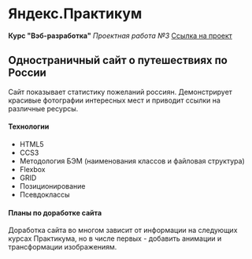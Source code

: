 # Яндекс.Практикум 
**Курс "Вэб-разработка"**
*Проектная работа №3*
[Ссылка на проект](https://qtrixnet.github.io/russian-travel/)
## Одностраничный сайт о путешествиях по России
Сайт показывает статистику пожеланий россиян. Демонстрирует красивые фотографии интересных мест и приводит ссылки на различные ресурсы.
#### Технологии
+ HTML5
+ CCS3
+ Методология БЭМ (наименования классов и файловая структура)
+ Flexbox
+ GRID
+ Позиционирование
+ Псевдоклассы
#### Планы по доработке сайта
Доработка сайта во многом зависит от информации на следующих курсах Практикума, но в числе первых - добавить анимации и трансформации изображениям.
